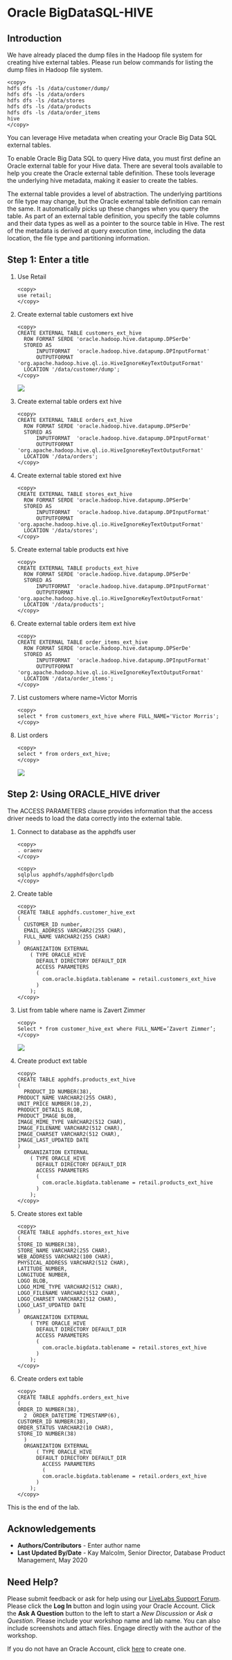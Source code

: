 # Oracle BigDataSQL-HIVE

## Introduction

We have already placed the dump files in the Hadoop file system for creating hive external tables. Please run below commands for listing the dump files in Hadoop file system.
````
<copy>
hdfs dfs -ls /data/customer/dump/
hdfs dfs -ls /data/orders
hdfs dfs -ls /data/stores
hdfs dfs -ls /data/products
hdfs dfs -ls /data/order_items
hive
</copy>
````
You can leverage Hive metadata when creating your Oracle Big Data SQL external tables.

To enable Oracle Big Data SQL to query Hive data, you must first define an Oracle external table for your Hive data. There are several tools available to help you create the Oracle external table definition. These tools leverage the underlying hive metadata, making it easier to create the tables.

The external table provides a level of abstraction. The underlying partitions or file type may change, but the Oracle external table definition can remain the same. It automatically picks up these changes when you query the table.
As part of an external table definition, you specify the table columns and their data types as well as a pointer to the source table in Hive. The rest of the metadata is derived at query execution time, including the data location, the file type and partitioning information.

## **Step 1:** Enter a title

1. Use Retail 
   
    ````
    <copy>
    use retail;
    </copy>
    ````
2. Create external table customers ext hive 
    ````
    <copy>
    CREATE EXTERNAL TABLE customers_ext_hive
      ROW FORMAT SERDE 'oracle.hadoop.hive.datapump.DPSerDe'
      STORED AS
          INPUTFORMAT  'oracle.hadoop.hive.datapump.DPInputFormat'
          OUTPUTFORMAT 'org.apache.hadoop.hive.ql.io.HiveIgnoreKeyTextOutputFormat'
      LOCATION '/data/customer/dump';
    </copy>
    ````
    ![](./images/IMG1.PNG " ")

3. Create external table orders ext hive
   
    ````
    <copy>
    CREATE EXTERNAL TABLE orders_ext_hive
      ROW FORMAT SERDE 'oracle.hadoop.hive.datapump.DPSerDe'
      STORED AS
          INPUTFORMAT  'oracle.hadoop.hive.datapump.DPInputFormat'
          OUTPUTFORMAT 'org.apache.hadoop.hive.ql.io.HiveIgnoreKeyTextOutputFormat'
      LOCATION '/data/orders';
    </copy>
    ````
4. Create external table stored ext hive
   
    ````
    <copy>
    CREATE EXTERNAL TABLE stores_ext_hive
      ROW FORMAT SERDE 'oracle.hadoop.hive.datapump.DPSerDe'
      STORED AS
          INPUTFORMAT  'oracle.hadoop.hive.datapump.DPInputFormat'
          OUTPUTFORMAT 'org.apache.hadoop.hive.ql.io.HiveIgnoreKeyTextOutputFormat'
      LOCATION '/data/stores';
    </copy>
    ````
5. Create external table products ext hive
   
    ````
    <copy>
    CREATE EXTERNAL TABLE products_ext_hive
      ROW FORMAT SERDE 'oracle.hadoop.hive.datapump.DPSerDe'
      STORED AS
          INPUTFORMAT  'oracle.hadoop.hive.datapump.DPInputFormat'
          OUTPUTFORMAT 'org.apache.hadoop.hive.ql.io.HiveIgnoreKeyTextOutputFormat'
      LOCATION '/data/products';
    </copy>
    ````

6. Create external table orders item ext hive
   
    ````
    <copy>
    CREATE EXTERNAL TABLE order_items_ext_hive
      ROW FORMAT SERDE 'oracle.hadoop.hive.datapump.DPSerDe'
      STORED AS
          INPUTFORMAT  'oracle.hadoop.hive.datapump.DPInputFormat'
          OUTPUTFORMAT 'org.apache.hadoop.hive.ql.io.HiveIgnoreKeyTextOutputFormat'
      LOCATION '/data/order_items';
    </copy>
    ````
7. List customers where name=Victor Morris
   
    ````
    <copy>
    select * from customers_ext_hive where FULL_NAME='Victor Morris';
    </copy>
    ````
8. List orders
   
    ````
    <copy>
    select * from orders_ext_hive;
    </copy>
    ````
    ![](./images/IMG2.PNG " ")


## **Step 2:** Using ORACLE_HIVE driver

The ACCESS PARAMETERS clause provides information that the access driver needs to load the data correctly into the external table.

1. Connect to database as the apphdfs user
   
    ````
    <copy>
    . oraenv
    </copy>
    ````
    ````
    <copy>
    sqlplus apphdfs/apphdfs@orclpdb
    </copy>
    ````
2. Create table 
   
    ````
    <copy>
    CREATE TABLE apphdfs.customer_hive_ext 
    (
      CUSTOMER_ID number,
      EMAIL_ADDRESS VARCHAR2(255 CHAR),
      FULL_NAME VARCHAR2(255 CHAR)
    )  
      ORGANIZATION EXTERNAL 
        ( TYPE ORACLE_HIVE
          DEFAULT DIRECTORY DEFAULT_DIR
          ACCESS PARAMETERS
          (     
            com.oracle.bigdata.tablename = retail.customers_ext_hive
          )
        );
    </copy>
    ````
3. List from table where name is Zavert Zimmer 
   
    ````
    <copy>
    Select * from customer_hive_ext where FULL_NAME=’Zavert Zimmer’;
    </copy>
    ````
    ![](./images/IMG3.PNG " ")

4. Create product ext table 
   
    ````
    <copy>
    CREATE TABLE apphdfs.products_ext_hive
    (
      PRODUCT_ID NUMBER(38),
    PRODUCT_NAME VARCHAR2(255 CHAR),
    UNIT_PRICE NUMBER(10,2),
    PRODUCT_DETAILS BLOB,
    PRODUCT_IMAGE BLOB,
    IMAGE_MIME_TYPE VARCHAR2(512 CHAR),
    IMAGE_FILENAME VARCHAR2(512 CHAR),
    IMAGE_CHARSET VARCHAR2(512 CHAR),
    IMAGE_LAST_UPDATED DATE
    )
      ORGANIZATION EXTERNAL
        ( TYPE ORACLE_HIVE
          DEFAULT DIRECTORY DEFAULT_DIR
          ACCESS PARAMETERS
          (
            com.oracle.bigdata.tablename = retail.products_ext_hive
          )
        );
    </copy>
    ````
5. Create stores ext table 
   
    ````
    <copy>
    CREATE TABLE apphdfs.stores_ext_hive
    (
    STORE_ID NUMBER(38),
    STORE_NAME VARCHAR2(255 CHAR),
    WEB_ADDRESS VARCHAR2(100 CHAR),
    PHYSICAL_ADDRESS VARCHAR2(512 CHAR),
    LATITUDE NUMBER,
    LONGITUDE NUMBER,
    LOGO BLOB,
    LOGO_MIME_TYPE VARCHAR2(512 CHAR),
    LOGO_FILENAME VARCHAR2(512 CHAR),
    LOGO_CHARSET VARCHAR2(512 CHAR),
    LOGO_LAST_UPDATED DATE
    )
      ORGANIZATION EXTERNAL
        ( TYPE ORACLE_HIVE
          DEFAULT DIRECTORY DEFAULT_DIR
          ACCESS PARAMETERS
          (
            com.oracle.bigdata.tablename = retail.stores_ext_hive
          )
        );
    </copy>
    ````
6. Create orders ext table 
   
    ````
    <copy>
    CREATE TABLE apphdfs.orders_ext_hive
    (
    ORDER_ID NUMBER(38),
      2  ORDER_DATETIME TIMESTAMP(6),
    CUSTOMER_ID NUMBER(38),
    ORDER_STATUS VARCHAR2(10 CHAR),
    STORE_ID NUMBER(38)
      )
      ORGANIZATION EXTERNAL
          ( TYPE ORACLE_HIVE
          DEFAULT DIRECTORY DEFAULT_DIR
            ACCESS PARAMETERS
            (
            com.oracle.bigdata.tablename = retail.orders_ext_hive
          )
        );
    </copy>
    ````

This is the end of the lab.

## Acknowledgements

- **Authors/Contributors** - Enter author  name
- **Last Updated By/Date** - Kay Malcolm, Senior Director, Database Product Management, May 2020

## Need Help?
Please submit feedback or ask for help using our [LiveLabs Support Forum](https://community.oracle.com/tech/developers/categories/livelabsdiscussions). Please click the **Log In** button and login using your Oracle Account. Click the **Ask A Question** button to the left to start a *New Discussion* or *Ask a Question*.  Please include your workshop name and lab name.  You can also include screenshots and attach files.  Engage directly with the author of the workshop.

If you do not have an Oracle Account, click [here](https://profile.oracle.com/myprofile/account/create-account.jspx) to create one.
